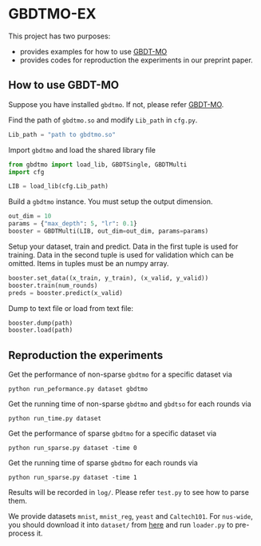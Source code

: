 # GBDTMO-EX
This project has two purposes:
- provides examples for how to use [GBDT-MO](https://github.com/zzd1992/GBDTMO)
- provides codes for reproduction the experiments in our preprint paper.

## How to use GBDT-MO
Suppose you have installed `gbdtmo`. If not, please refer [GBDT-MO](https://github.com/zzd1992/GBDTMO).

Find the path of `gbdtmo.so` and modify `Lib_path` in `cfg.py`.
```python
Lib_path = "path to gbdtmo.so"
```
Import `gbdtmo` and load the shared library file
```python
from gbdtmo import load_lib, GBDTSingle, GBDTMulti
import cfg

LIB = load_lib(cfg.Lib_path)
```
Build a `gbdtmo` instance. You must setup the output dimension.
```python
out_dim = 10
params = {"max_depth": 5, "lr": 0.1}
booster = GBDTMulti(LIB, out_dim=out_dim, params=params)
```
Setup your dataset, train and predict. Data in the first tuple is used for training. Data in the second tuple is used for validation which can be omitted. Items in tuples must be an numpy array.
```python
booster.set_data((x_train, y_train), (x_valid, y_valid))
booster.train(num_rounds)
preds = booster.predict(x_valid)
```
Dump to text file or load from text file:
```python
booster.dump(path)
booster.load(path)
```

## Reproduction the experiments
Get the performance of non-sparse `gbdtmo` for a specific dataset via
```
python run_peformance.py dataset gbdtmo
```
Get the running time of non-sparse `gbdtmo` and `gbdtso` for each rounds via
```
python run_time.py dataset
```
Get the performance of sparse `gbdtmo` for a specific dataset via
```
python run_sparse.py dataset -time 0
```
Get the running time of sparse `gbdtmo` for each rounds via
```
python run_sparse.py dataset -time 1
```
Results will be recorded in `log/`. Please refer `test.py` to see how to parse them.

We provide datasets `mnist`, `mnist_reg`, `yeast` and `Caltech101`. For `nus-wide`, you should download it into `dataset/` from [here](http://sourceforge.net/projects/mulan/files/datasets/nuswide-cVLADplus.rar) and run `loader.py` to pre-process it.
